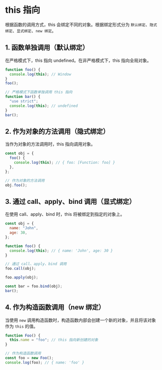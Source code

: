 # this 指向

根据函数的调用方式，this 会绑定不同的对象。根据绑定形式分为 `默认绑定`、`隐式绑定`、`显式绑定`、`new 绑定`。

## 1. 函数单独调用（默认绑定）

在严格模式下，this 指向 undefined。在非严格模式下，this 指向全局对象。

```js
function foo() {
  console.log(this); // Window
}
foo();

// 严格模式下函数单独调用 this 指向
function bar() {
  "use strict";
  console.log(this); // undefined
}
bar();
```

## 2. 作为对象的方法调用（隐式绑定）

当作为对象的方法调用时，this 指向调用对象。

```js
const obj = {
  foo() {
    console.log(this); // { foo: [Function: foo] }
  },
};

// 作为对象的方法调用
obj.foo();
```

## 3. 通过 call、apply、bind 调用（显式绑定）

在使用 call、apply、bind 时，this 将被绑定到指定的对象上。

```js
const obj = {
  name: "John",
  age: 30,
};

function foo() {
  console.log(this); // { name: 'John', age: 30 }
}

// 通过 call、apply、bind 调用
foo.call(obj);

foo.apply(obj);

const bar = foo.bind(obj);
bar();
```

## 4. 作为构造函数调用（new 绑定）

当使用 `new` 调用构造函数时，构造函数内部会创建一个新的对象，并且将该对象作为 `this` 的值。

```js
function Foo() {
  this.name = "foo"; // this 指向新创建的对象
}

// 作为构造函数调用
const foo = new Foo();
console.log(foo); // { name: 'foo' }
```

